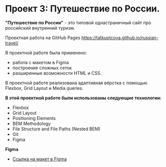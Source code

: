 # Проект 3: Путешествие по России.

**"Путешествие по России"** - это типовой однастраничный сайт про российский внутренний туризм. 

Проектная работа на GitHub Pages https://tatkuptcova.github.io/russian-travel/

В проектной работе была применено:
* работа с макетом в Figma
* построение сложных сеток
* разширенные возможности HTML и CSS. 

В проектной работе реализована адаптивная вёрстка с помощью Flexbox, Grid Layout и Media queries.

**В этой проектной работе были использованы следующие технологии:**
* Flexbox 
* Grid Layout 
* Positioning Elements 
* BEM Methodology 
* File Structure and File Paths (Nested BEM) 
* Git 
* Figma 


**Figma**

* [Ссылка на макет в Figma](https://www.figma.com/file/5S2WSbEFL6awjVWJ0NWL8Q/Sprint-3_-Russia-_-desktop-mobile?node-id=28503%3A0)




